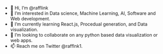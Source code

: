 - 👋 Hi, I’m @rafflink
- 👀 I’m interested in Data science, Machine Learning, AI, Software and Web development.
- 🌱 I’m currently learning React.js, Procedual generation, and Data visualization.
- 💞️ I’m looking to collaborate on any python based data visualization or web apps.
- 📫 Reach me on Twitter @rafflnk1.

<!---
rafflink/rafflink is a ✨ special ✨ repository because its `README.md` (this file) appears on your GitHub profile.
You can click the Preview link to take a look at your changes.
--->
